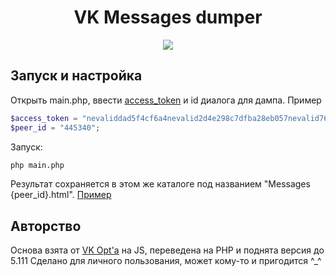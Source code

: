 <div align="center">

# VK Messages dumper
![](https://img.shields.io/static/v1.svg?message=5.111&logo=vk&logoColor=white&label=API&labelColor=black&color=4a76a8&style=flat-square)

</div>


## Запуск и настройка

Открыть main.php, ввести [access_token](https://vkhost.github.io/) и id диалога для дампа. Пример

```php
$access_token = "nevaliddad5f4cf6a4nevalid2d4e298c7dfba28eb057nevalid76nevalid4a11c07bf040c9db5nevalid";
$peer_id = "445340";
```

Запуск:
```bash
php main.php
```

Результат сохраняется в этом же каталоге под названием "Messages {peer_id}.html".
[Пример](https://github.com/ParadoxLike/VK-Messages-dumper/blob/master/Messages%20445340.html)

## Авторство
Основа взята от [VK Opt'а](https://github.com/VkOpt/VkOpt) на JS, переведена на PHP и поднята версия до 5.111
Сделано для личного пользования, может кому-то и пригодится ^_^

